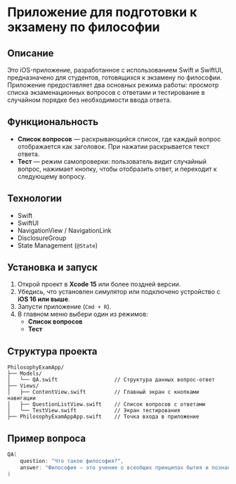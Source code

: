 # Приложение для подготовки к экзамену по философии

## Описание

Это iOS-приложение, разработанное с использованием Swift и SwiftUI, предназначено для студентов, готовящихся к экзамену по философии. Приложение предоставляет два основных режима работы: просмотр списка экзаменационных вопросов с ответами и тестирование в случайном порядке без необходимости ввода ответа.

## Функциональность

- **Список вопросов** — раскрывающийся список, где каждый вопрос отображается как заголовок. При нажатии раскрывается текст ответа.
- **Тест** — режим самопроверки: пользователь видит случайный вопрос, нажимает кнопку, чтобы отобразить ответ, и переходит к следующему вопросу.

## Технологии

- Swift
- SwiftUI
- NavigationView / NavigationLink
- DisclosureGroup
- State Management (`@State`)

## Установка и запуск

1. Открой проект в **Xcode 15** или более поздней версии.
2. Убедись, что установлен симулятор или подключено устройство с **iOS 16 или выше**.
3. Запусти приложение (`Cmd + R`).
4. В главном меню выбери один из режимов:
   - **Список вопросов**
   - **Тест**

## Структура проекта
```
PhilosophyExamApp/
├── Models/
│   └── QA.swift                  // Структура данных вопрос-ответ
├── Views/
│   ├── ContentView.swift         // Главный экран с кнопками навигации
│   ├── QuestionListView.swift    // Список вопросов с ответами
│   └── TestView.swift            // Экран тестирования            
├── PhilosophyExamAppApp.swift    // Точка входа в приложение
```
## Пример вопроса

```swift
QA(
    question: "Что такое философия?",
    answer: "Философия — это учение о всеобщих принципах бытия и познания."
)
